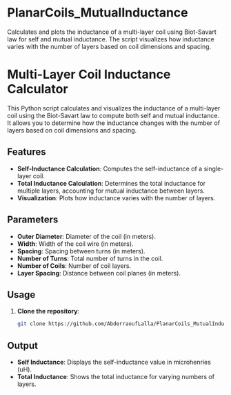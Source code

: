 # PlanarCoils_MutualInductance
Calculates and plots the inductance of a multi-layer coil using Biot-Savart law for self and mutual inductance. The script visualizes how inductance varies with the number of layers based on coil dimensions and spacing.
# Multi-Layer Coil Inductance Calculator

This Python script calculates and visualizes the inductance of a multi-layer coil using the Biot-Savart law to compute both self and mutual inductance. It allows you to determine how the inductance changes with the number of layers based on coil dimensions and spacing.

## Features

- **Self-Inductance Calculation**: Computes the self-inductance of a single-layer coil.
- **Total Inductance Calculation**: Determines the total inductance for multiple layers, accounting for mutual inductance between layers.
- **Visualization**: Plots how inductance varies with the number of layers.

## Parameters

- **Outer Diameter**: Diameter of the coil (in meters).
- **Width**: Width of the coil wire (in meters).
- **Spacing**: Spacing between turns (in meters).
- **Number of Turns**: Total number of turns in the coil.
- **Number of Coils**: Number of coil layers.
- **Layer Spacing**: Distance between coil planes (in meters).

## Usage

1. **Clone the repository**:
   ```bash
   git clone https://github.com/AbderraoufLalla/PlanarCoils_MutualInductance.git

## Output
   - **Self Inductance**: Displays the self-inductance value in microhenries (uH).
   - **Total Inductance**: Shows the total inductance for varying numbers of layers.
   


